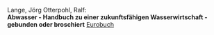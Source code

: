 Lange, Jörg Otterpohl, Ralf:  
**Abwasser - Handbuch zu einer zukunftsfähigen Wasserwirtschaft - gebunden oder broschiert**
[Eurobuch](https://www.eurobuch.com/buch/isbn/3980350215.html)
